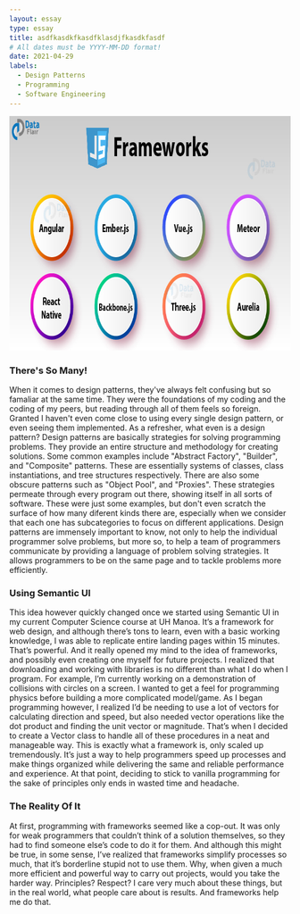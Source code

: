 ```yaml
---
layout: essay
type: essay
title: asdfkasdkfkasdfklasdjfkasdkfasdf
# All dates must be YYYY-MM-DD format!
date: 2021-04-29
labels:
  - Design Patterns
  - Programming
  - Software Engineering
---
```

<img src="../images/jsframeworks.jpg" width=802 height=420>

<h3>There's So Many!</h3>
When it comes to design patterns, they've always felt confusing but so famaliar at the same time. They were the foundations of my coding and the coding of my peers, but reading through all of them feels so foreign. Granted I haven't even come close to using every single design pattern, or even seeing them implemented. As a refresher, what even is a design pattern? Design patterns are basically strategies for solving programming problems. They provide an entire structure and methodology for creating solutions. Some common examples include "Abstract Factory", "Builder", and "Composite" patterns. These are essentially systems of classes, class instantiations, and tree structures respectively. There are also some obscure patterns such as "Object Pool", and "Proxies". These strategies permeate through every program out there, showing itself in all sorts of software. These were just some examples, but don't even scratch the surface of how many diferent kinds there are, especially when we consider that each one has subcategories to focus on different applications. Design patterns are immensely important to know, not only to help the individual programmer solve problems, but more so, to help a team of programmers communicate by providing a language of problem solving strategies. It allows programmers to be on the same page and to tackle problems more efficiently.

<h3>Using Semantic UI</h3>
This idea however quickly changed once we started using Semantic UI in my current Computer Science course at UH Manoa. It’s a framework for web design, and although there’s tons to learn, even with a basic working knowledge, I was able to replicate entire landing pages within 15 minutes. That’s powerful. And it really opened my mind to the idea of frameworks, and possibly even creating one myself for future projects. I realized that downloading and working with libraries is no different than what I do when I program. For example, I’m currently working on a demonstration of collisions with circles on a screen. I wanted to get a feel for programming physics before building a more complicated model/game. As I began programming however, I realized I’d be needing to use a lot of vectors for calculating direction and speed, but also needed vector operations like the dot product and finding the unit vector or magnitude. That’s when I decided to create a Vector class to handle all of these procedures in a neat and manageable way. This is exactly what a framework is, only scaled up tremendously. It’s just a way to help programmers speed up processes and make things organized while delivering the same and reliable performance and experience. At that point, deciding to stick to vanilla programming for the sake of principles only ends in wasted time and headache.

<h3>The Reality Of It</h3>
At first, programming with frameworks seemed like a cop-out. It was only for weak programmers that couldn’t think of a solution themselves, so they had to find someone else’s code to do it for them. And although this might be true, in some sense, I’ve realized that frameworks simplify processes so much, that it’s borderline stupid not to use them. Why, when given a much more efficient and powerful way to carry out projects, would you take the harder way. Principles? Respect? I care very much about these things, but in the real world, what people care about is results. And frameworks help me do that.
